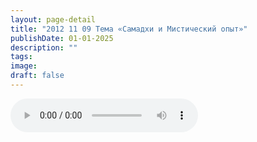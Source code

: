 ```yaml
---
layout: page-detail
title: "2012 11 09 Тема «Самадхи и Мистический опыт»"
publishDate: 01-01-2025
description: ""
tags:
image:
draft: false
---
```


<audio title=" - 2012 11 09 Тема «Самадхи и Мистический опыт».mp3" src="https://filer-api.advayta.org/v1.0/public/files/72752" controls=""></audio>

  
